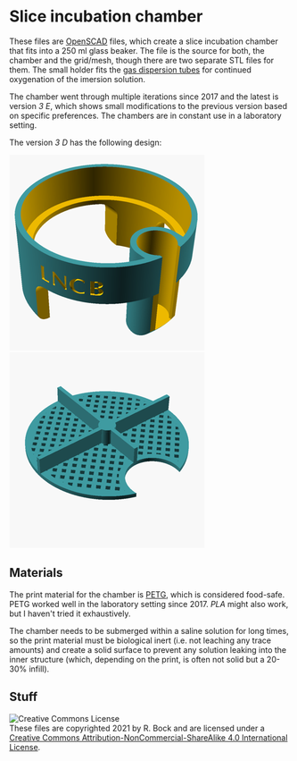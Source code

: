 # Slice incubation chamber
These files are [OpenSCAD](http://openscad.org/) files, which create a slice incubation chamber that fits into a 250 ml glass beaker. The file is the source for both, the chamber and the grid/mesh, though there are two separate STL files for them. The small holder fits the [gas dispersion tubes](https://www.fishersci.com/shop/products/pyrex-gas-dispersion-tubes-with-fritted-cylinders-2/11138B) for continued oxygenation of the imersion solution.

The chamber went through multiple iterations since 2017 and the latest is version *3 E*, 
which shows small modifications to the previous version based on specific preferences. The chambers are in constant use in a laboratory setting. 

The version *3 D* has the following design: 

<img src="./images/incubator_v3d_chamber.png" alt="incubation chamber" />   <img src="./images/incubator_v3d_grid.png" alt="slice incubation grid" />

## Materials

The print material for the chamber is [PETG](https://www.acmeplastics.com/what-is-petg), which is considered food-safe. PETG worked well in the laboratory setting since 2017. *PLA* might also work, but I haven't tried it exhaustively.

The chamber needs to be submerged within a saline solution for long times, so the print material must be biological inert (i.e. not leaching any trace amounts) and create a solid surface to prevent any solution leaking into the inner structure (which, depending on the print, is often not solid but a 20-30% infill).

## Stuff

![Creative Commons License](https://i.creativecommons.org/l/by-nc-sa/4.0/88x31.png) <br />
These files are copyrighted 2021 by R. Bock and are licensed under a [Creative Commons Attribution-NonCommercial-ShareAlike 4.0 International License](http://creativecommons.org/licenses/by-nc-sa/4.0/).
